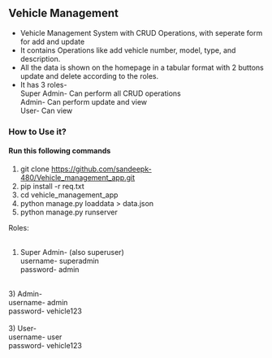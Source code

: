 <h2>Vehicle Management</h2>

- Vehicle Management System with CRUD Operations, with seperate form for add and update <br>
-  It contains Operations like add vehicle number, model, type, and description. <br>
-   All the data is shown on the homepage in a tabular format with 2 buttons update and delete according to the roles. <br>
-   It has 3 roles- <br>
Super Admin- Can perform all CRUD operations <br>
Admin- Can perform update and view <br>
User- Can view <br>

<h3>How to Use it?</h3>
<h4>Run this following commands</h4>

1) git clone https://github.com/sandeepk-480/Vehicle_management_app.git <br>
2) pip install -r req.txt <br>
3) cd vehicle_management_app <br>
4) python manage.py loaddata > data.json <br>
5)  python manage.py runserver <br>

Roles: <br><br>

1) Super Admin- (also superuser)<br>
username- superadmin<br>
password- admin<br>
<br>
3) Admin-<br>
username- admin<br>
password- vehicle123<br>
<br>
3) User-<br>
username- user<br>
password- vehicle123<br>




